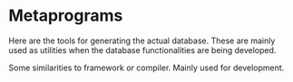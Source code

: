 # Metaprograms

Here are the tools for generating the actual database.
These are mainly used as utilities when the database functionalities are being developed.

Some similarities to framework or compiler. Mainly used for development.
